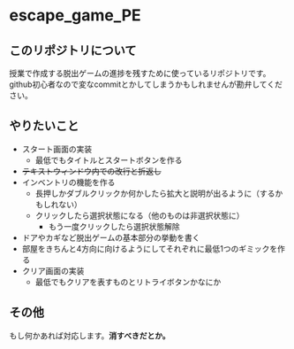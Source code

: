# escape_game_PE

## このリポジトリについて

   授業で作成する脱出ゲームの進捗を残すために使っているリポジトリです。
   github初心者なので変なcommitとかしてしまうかもしれませんが勘弁してください。
  
  
## やりたいこと

- スタート画面の実装
  - 最低でもタイトルとスタートボタンを作る
- ~~テキストウィンドウ内での改行と折返し~~
- インベントリの機能を作る
  - 長押しかダブルクリックか何かしたら拡大と説明が出るように（するかもしれない）
  - クリックしたら選択状態になる（他のものは非選択状態に）
    - もう一度クリックしたら選択状態解除
- ドアやカギなど脱出ゲームの基本部分の挙動を書く
- 部屋をきちんと4方向に向けるようにしてそれぞれに最低1つのギミックを作る
- クリア画面の実装
  - 最低でもクリアを表すものとリトライボタンかなにか
  
##  その他
もし何かあれば対応します。**消すべきだとか。**

